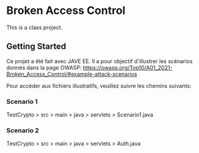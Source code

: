 # Broken Access Control

This is a class project.

## Getting Started
Ce projet a été fait avec JAVE EE.
Il a pour objectif d'illustrer les scénarios donnés dans la page OWASP: https://owasp.org/Top10/A01_2021-Broken_Access_Control/#example-attack-scenarios

Pour accéder aux fichiers illustratifs, veuillez suivre les chemins suivants:

### Scenario 1
  TestCrypto > src > main > java > servlets > Scenario1.java

### Scenario 2
  TestCrypto > src > main > java > servlets > Auth.java
